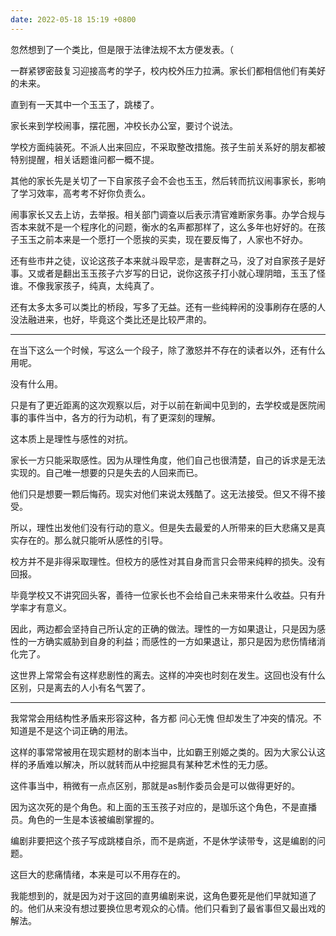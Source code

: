 ```yaml
---
date: 2022-05-18 15:19 +0800
---
```

<!-- more -->

忽然想到了一个类比，但是限于法律法规不太方便发表。（

一群紧锣密鼓复习迎接高考的学子，校内校外压力拉满。家长们都相信他们有美好的未来。

直到有一天其中一个玉玉了，跳楼了。

家长来到学校闹事，摆花圈，冲校长办公室，要讨个说法。

学校方面纯装死。不派人出来回应，不采取整改措施。孩子生前关系好的朋友都被特别提醒，相关话题谁问都一概不提。

其他的家长先是关切了一下自家孩子会不会也玉玉，然后转而抗议闹事家长，影响了学习效率，高考考不好你负责么。

闹事家长又去上访，去举报。相关部门调查以后表示清官难断家务事。办学合规与否本来就不是一个程序化的问题，衡水的名声都那样了，这么多年也好好的。在孩子玉玉之前本来是一个愿打一个愿挨的买卖，现在要反悔了，人家也不好办。

还有些市井之徒，议论这孩子本来就斗殴早恋，是害群之马，没了对自家孩子是好事。又或者是翻出玉玉孩子六岁写的日记，说你这孩子打小就心理阴暗，玉玉了怪谁。不像我家孩子，纯真，太纯真了。

还有太多太多可以类比的桥段，写多了无益。还有一些纯粹闲的没事刷存在感的人没法融进来，也好，毕竟这个类比还是比较严肃的。

----

在当下这么一个时候，写这么一个段子，除了激怒并不存在的读者以外，还有什么用呢。

没有什么用。

只是有了更近距离的这次观察以后，对于以前在新闻中见到的，去学校或是医院闹事的事件当中，各方的行为动机，有了更深刻的理解。

这本质上是理性与感性的对抗。

家长一方只能采取感性。因为从理性角度，他们自己也很清楚，自己的诉求是无法实现的。自己唯一想要的只是失去的人回来而已。

他们只是想要一颗后悔药。现实对他们来说太残酷了。这无法接受。但又不得不接受。

所以，理性出发他们没有行动的意义。但是失去最爱的人所带来的巨大悲痛又是真实存在的。那么就只能听从感性的引导。

校方并不是非得采取理性。但校方的感性对其自身而言只会带来纯粹的损失。没有回报。

毕竟学校又不讲究回头客，善待一位家长也不会给自己未来带来什么收益。只有升学率才有意义。

因此，两边都会坚持自己所认定的正确的做法。理性的一方如果退让，只是因为感性的一方确实威胁到自身的利益；而感性的一方如果退让，那只是因为悲伤情绪消化完了。

这世界上常常会有这样悲剧性的离去。这样的冲突也时刻在发生。这回也没有什么区别，只是离去的人小有名气罢了。

----

我常常会用结构性矛盾来形容这种，各方都 问心无愧 但却发生了冲突的情况。不知道是不是这个词正确的用法。

这样的事常常被用在现实题材的剧本当中，比如霸王别姬之类的。因为大家公认这样的矛盾难以解决，所以就转而从中挖掘具有某种艺术性的无力感。

这件事当中，稍微有一点点区别，那就是as制作委员会是可以做得更好的。

因为这次死的是个角色。和上面的玉玉孩子对应的，是珈乐这个角色，不是直播员。角色的一生是本该被编剧掌握的。

编剧非要把这个孩子写成跳楼自杀，而不是病逝，不是休学读带专，这是编剧的问题。

这巨大的悲痛情绪，本来是可以不用存在的。

我能想到的，就是因为对于这回的直男编剧来说，这角色要死是他们早就知道了的。他们从来没有想过要换位思考观众的心情。他们只看到了最省事但又最出戏的解法。